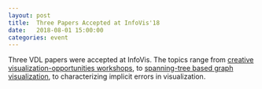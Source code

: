 ```yaml
---
layout: post
title:  Three Papers Accepted at InfoVis'18
date:   2018-08-01 15:00:00
categories: event
---
```


Three VDL papers were accepted at InfoVis. The topics range from [creative visualization-opportunities workshops](publications/2018_infovis_creative-workshops/), to [spanning-tree based graph visualization](/publications/2018_infovis_juniper/), to characterizing implicit errors in visualization. 
 
